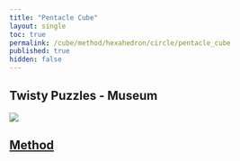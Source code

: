 ```yaml
---
title: "Pentacle Cube"
layout: single
toc: true
permalink: /cube/method/hexahedron/circle/pentacle_cube
published: true
hidden: false
---
```


<head>
  <base target="_blank">
</head>



## Twisty Puzzles - Museum

<a href="https://twistypuzzles.com/app/museum/museum_showitem.php?pkey=6508">
  <img src="https://twistypuzzles.com/museum/large/06508-01.jpg">
</a>



## [Method](/cube/method/hexahedron/circle/pentacle_cube/method)

